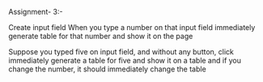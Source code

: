 Assignment- 3:-

Create input field
When you type a number on that input field immediately generate table for that number and show it on the page

Suppose you typed five on input field, and without any button, click immediately generate a table for five and show it on a table and if you change the number, it should immediately change the table